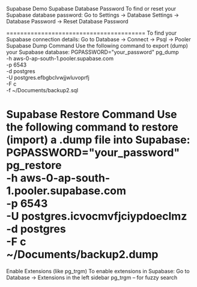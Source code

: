 Supabase Demo
Supabase Database Password
To find or reset your Supabase database password:
Go to Settings → Database Settings → Database Password → Reset Database Password

========================================
To find your Supabase connection details:
Go to Database → Connect → Psql → Pooler
Supabase Dump Command
Use the following command to export (dump) your Supabase database:
 PGPASSWORD="your_password" pg_dump \
  -h aws-0-ap-south-1.pooler.supabase.com \
  -p 6543 \
  -d postgres \
  -U postgres.efbgbclvwjjwluvoprfj \
  -F c \
  -f ~/Documents/backup2.sql

Supabase Restore Command
Use the following command to restore (import) a .dump file into Supabase:
PGPASSWORD="your_password" pg_restore \
  -h aws-0-ap-south-1.pooler.supabase.com \
  -p 6543 \
  -U postgres.icvocmvfjciypdoeclmz \
  -d postgres \
  -F c \
  ~/Documents/backup2.dump
========================================

Enable Extensions (like pg_trgm)
To enable extensions in Supabase:
Go to Database → Extensions in the left sidebar
pg_trgm – for fuzzy search

